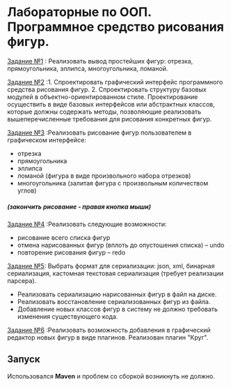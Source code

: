 # Лабораторные по ООП. Программное средство рисования фигур.

[Задание №1](https://telegra.ph/OOTPiSP-20-212--Laboratornaya-rabota-1-02-07)
: Реализовать вывод простейших фигур: отрезка, прямоугольника, эллипса, многоугольника, ломаной.

[Задание №2](https://telegra.ph/OOTPiSP-20-212--Laboratornaya-rabota-2-02-07)
:1. Спроектировать графический интерфейс программного средства рисования фигур. 
 2. Спроектировать структуру базовых модулей в объектно-ориентированном стиле.
Проектирование осуществить в виде базовых интерфейсов или абстрактных классов, которые должны содержать методы, позволяющие реализовать вышеперечисленные требования для рисования конкретных фигур.

[Задание №3](https://telegra.ph/OOTPiSP-20-212--Laboratornaya-rabota-3-02-07)
:Реализовать рисование фигур пользователем в графическом интерфейсе:
  + отрезка
  + прямоугольника
  + эллипса
  + ломаной (фигура в виде произвольного набора отрезков)
  + многоугольника (залитая фигура с произвольным количеством углов)
##### (закончить рисование - правая кнопка мыши)

[Задание №4](https://telegra.ph/OOTPiSP-20-212--Laboratornaya-rabota-4-02-07)
:Реализовать следующие возможности:
  + рисование всего списка фигур
  + отмена нарисованных фигур (вплоть до опустошения списка) – undo
  + повторение рисования фигур – redo

[Задание №5](https://telegra.ph/OOTPiSP-20-212--Laboratornaya-rabota-5-02-07):
  Выбрать формат для сериализации: json, xml, бинарная сериализация, кастомная текстовая сериализация (требует реализации парсера).

 + Реализовать сериализацию нарисованных фигур в файл на диске. 
 + Реализовать восстановление сериализованных фигур из файла.
 + Добавление новых классов фигур в систему не должно требовать изменения существующего кода.

[Задание №6](https://telegra.ph/Laboratornaya-rabota-6--OOTPiSP-20-212-02-07)
:Реализовать возможность добавления в графический редактор новых фигур в виде плагинов. Реализован плагин "Круг".

 ## Запуск
   Использовался **Maven** и проблем со сборкой возникнуть не должно.
     

